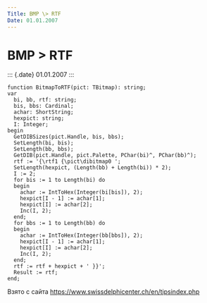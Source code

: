 ```yaml
---
Title: BMP \> RTF
Date: 01.01.2007
---
```



BMP \> RTF
==========

::: {.date}
01.01.2007
:::

    function BitmapToRTF(pict: TBitmap): string; 
    var 
      bi, bb, rtf: string; 
      bis, bbs: Cardinal; 
      achar: ShortString; 
      hexpict: string; 
      I: Integer; 
    begin 
      GetDIBSizes(pict.Handle, bis, bbs); 
      SetLength(bi, bis); 
      SetLength(bb, bbs); 
      GetDIB(pict.Handle, pict.Palette, PChar(bi)^, PChar(bb)^); 
      rtf := '{\rtf1 {\pict\dibitmap0 '; 
      SetLength(hexpict, (Length(bb) + Length(bi)) * 2); 
      I := 2; 
      for bis := 1 to Length(bi) do 
      begin 
        achar := IntToHex(Integer(bi[bis]), 2); 
        hexpict[I - 1] := achar[1]; 
        hexpict[I] := achar[2]; 
        Inc(I, 2); 
      end; 
      for bbs := 1 to Length(bb) do 
      begin 
        achar := IntToHex(Integer(bb[bbs]), 2); 
        hexpict[I - 1] := achar[1]; 
        hexpict[I] := achar[2]; 
        Inc(I, 2); 
      end; 
      rtf := rtf + hexpict + ' }}'; 
      Result := rtf; 
    end; 

Взято с сайта <https://www.swissdelphicenter.ch/en/tipsindex.php>
